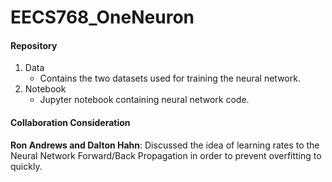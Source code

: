 # EECS768_OneNeuron

#### Repository
1. Data
   - Contains the two datasets used for training the neural network.
2. Notebook
   - Jupyter notebook containing neural network code.

#### Collaboration Consideration
__Ron Andrews and Dalton Hahn__: Discussed the idea of learning rates to the Neural Network Forward/Back Propagation in order to prevent overfitting to quickly. 
